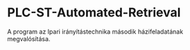 # PLC-ST-Automated-Retrieval
A program az Ipari irányítástechnika második házifeladatának megvalósítása.
